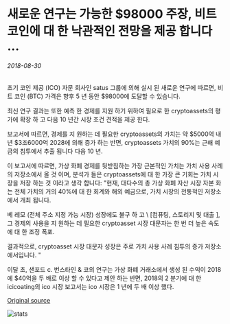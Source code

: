 # 새로운 연구는 가능한 $98000 주장, 비트 코인에 대 한 낙관적인 전망을 제공 합니다 ...

###### 2018-08-30

초기 코인 제공 (ICO) 자문 회사인 satus 그룹에 의해 실시 된 새로운 연구에 따르면, 비트 코인 (BTC) 가격은 향후 5 년 동안 $98000에 도달할 수 있습니다.

최신 연구 결과는 또한 예측 한 경제를 지원 하기 위하여 필요로 한 cryptoassets의 평가에 확장 하 고 다음 10 년간 시장 조건 견적을 제공 한다.

보고서에 따르면, 경제를 지 원하는 데 필요한 cryptoassets의 가치는 약 $5000억 내년 $3조6000억 2028에 의해 증가 하는 반면, cryptoassets 가치의 90%는 근해 예금의 침투에서 추출 됩니다 다음 10 년.

이 보고서에 따르면, 가상 화폐 경제를 뒷받침하는 가장 근본적인 가치는 가치 사용 사례의 저장소에서 올 것 이며, 분석가 들은 cryptoassets에 대 한 가장 큰 기회는 가치 시장을 저장 하는 것 이라고 생각 합니다: "현재, 대다수의 총 가상 화폐 자산 시장 자본 화는 전체 가치의 거의 40%에 대 한 회계와 해외 예금으로, 가치 시장의 전통적인 저장소에서 개최 됩니다.

베 레모 (전체 주소 지정 가능 시장) 성장에도 불구 하 고 \ [컴퓨팅, 스토리지 및 대출 \], 그 경제의 사용을 지 원하는 데 필요한 cryptoasset 시장 대문자는 한 번 더 높은 속도에 대 한 조정 폭포.

결과적으로, cryptoasset 시장 대문자 성장은 주로 가치 사용 사례 침투의 증가 저장소에서입니다. "

이달 초, 샌포드 c. 번스타인 & 코의 연구는 가상 화폐 거래소에서 생성 된 수익이 2018에 $40억을 두 배로 이상 할 수 있다고 제안 하는 반면, 2018의 2 분기에 대 한 icicoating의 ico 시장 보고서는 ico 시장은 1 년에 두 배 이상 했다.

[Original source](https://cointelegraph.com/news/new-study-provides-bullish-outlook-on-bitcoin-claiming-98-000-possible)

![stats](https://c.statcounter.com/11760860/0/a89fa40b/1/ "stats")
